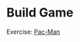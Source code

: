 # Build Game
Exercise: [Pac-Man](https://dangdiem45.github.io/GameTraining/Phrase1/GetStartedWithGameDevelopment/BuildGame/index.html)